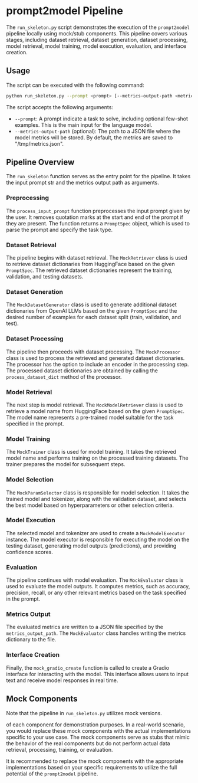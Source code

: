 # prompt2model Pipeline

The `run_skeleton.py` script demonstrates the execution of the `prompt2model` pipeline locally using mock/stub components. This pipeline covers various stages, including dataset retrieval, dataset generation, dataset processing, model retrieval, model training, model execution, evaluation, and interface creation.

## Usage

The script can be executed with the following command:

```bash
python run_skeleton.py --prompt <prompt> [--metrics-output-path <metrics_output_path>]
```

The script accepts the following arguments:

- `--prompt`: A prompt indicate a task to solve, including optional few-shot examples. This is the main input for the language model.
- `--metrics-output-path` (optional): The path to a JSON file where the model metrics will be stored. By default, the metrics are saved to "/tmp/metrics.json".

## Pipeline Overview

The `run_skeleton` function serves as the entry point for the pipeline. It takes the input prompt str and the metrics output path as arguments.

### Preprocessing

The `process_input_prompt` function preprocesses the input prompt given by the user. It removes quotation marks at the start and end of the prompt if they are present. The function returns a `PromptSpec` object, which is used to parse the prompt and specify the task type.

### Dataset Retrieval

The pipeline begins with dataset retrieval. The `MockRetriever` class is used to retrieve dataset dictionaries from HuggingFace based on the given `PromptSpec`. The retrieved dataset dictionaries represent the training, validation, and testing datasets.

### Dataset Generation

The `MockDatasetGenerator` class is used to generate additional dataset dictionaries from OpenAI LLMs based on the given `PromptSpec` and the desired number of examples for each dataset split (train, validation, and test).

### Dataset Processing

The pipeline then proceeds with dataset processing. The `MockProcessor` class is used to process the retrieved and generated dataset dictionaries. The processor has the option to include an encoder in the processing step. The processed dataset dictionaries are obtained by calling the `process_dataset_dict` method of the processor.

### Model Retrieval

The next step is model retrieval. The `MockModelRetriever` class is used to retrieve a model name from HuggingFace based on the given `PromptSpec`. The model name represents a pre-trained model suitable for the task specified in the prompt.

### Model Training

The `MockTrainer` class is used for model training. It takes the retrieved model name and performs training on the processed training datasets. The trainer prepares the model for subsequent steps.

### Model Selection

The `MockParamSelector` class is responsible for model selection. It takes the trained model and tokenizer, along with the validation dataset, and selects the best model based on hyperparameters or other selection criteria.

### Model Execution

The selected model and tokenizer are used to create a `MockModelExecutor` instance. The model executor is responsible for executing the model on the testing dataset, generating model outputs (predictions), and providing confidence scores.

### Evaluation

The pipeline continues with model evaluation. The `MockEvaluator` class is used to evaluate the model outputs. It computes metrics, such as accuracy, precision, recall, or any other relevant metrics based on the task specified in the prompt.

### Metrics Output

The evaluated metrics are written to a JSON file specified by the `metrics_output_path`. The `MockEvaluator` class handles writing the metrics dictionary to the file.

### Interface Creation

Finally, the `mock_gradio_create` function is called to create a Gradio interface for interacting with the model. This interface allows users to input text and receive model responses in real time.

## Mock Components

Note that the pipeline in `run_skeleton.py` utilizes mock versions.

 of each component for demonstration purposes. In a real-world scenario, you would replace these mock components with the actual implementations specific to your use case. The mock components serve as stubs that mimic the behavior of the real components but do not perform actual data retrieval, processing, training, or evaluation.

It is recommended to replace the mock components with the appropriate implementations based on your specific requirements to utilize the full potential of the `prompt2model` pipeline.
